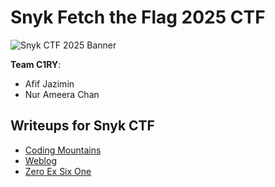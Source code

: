 # Snyk Fetch the Flag 2025 CTF

![Snyk CTF 2025 Banner](https://github.com/user-attachments/assets/300153ad-7a73-4dd1-b14e-9facd5f58aa4)

**Team C1RY**:
- Afif Jazimin
- Nur Ameera Chan

## Writeups for Snyk CTF

- [Coding Mountains](Coding-Mountains.md)
- [Weblog](Weblog.md)
- [Zero Ex Six One](Zero-Ex-Six-One.md)
